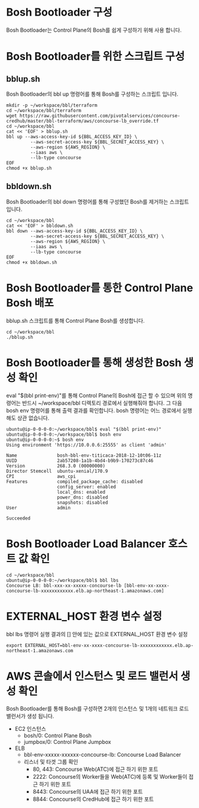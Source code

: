 # Bosh Bootloader 구성
Bosh Bootloader는 Control Plane의 Bosh를 쉽게 구성하기 위해 사용 합니다.
# Bosh Bootloader를 위한 스크립트 구성
## bblup.sh
Bosh Bootloader의 bbl up 명령어를 통해 Bosh를 구성하는 스크립트 입니다.
```
mkdir -p ~/workspace/bbl/terraform
cd ~/workspace/bbl/terraform
wget https://raw.githubusercontent.com/pivotalservices/concourse-credhub/master/bbl-terraform/aws/concourse-lb_override.tf
cd ~/workspace/bbl
cat << 'EOF' > bblup.sh 
bbl up --aws-access-key-id ${BBL_ACCESS_KEY_ID} \
         --aws-secret-access-key ${BBL_SECRET_ACCESS_KEY} \
         --aws-region ${AWS_REGION} \
         --iaas aws \
         --lb-type concourse
EOF
chmod +x bblup.sh
```
## bbldown.sh
Bosh Bootloader의 bbl down 명령어를 통해 구성했던 Bosh를 제거하는 스크립트 입니다.
```
cd ~/workspace/bbl
cat << 'EOF' > bbldown.sh 
bbl down --aws-access-key-id ${BBL_ACCESS_KEY_ID} \
         --aws-secret-access-key ${BBL_SECRET_ACCESS_KEY} \
         --aws-region ${AWS_REGION} \
         --iaas aws \
         --lb-type concourse
EOF
chmod +x bbldown.sh
```
# Bosh Bootloader를 통한 Control Plane Bosh 배포 
bblup.sh 스크립트를 통해 Control Plane Bosh를 생성합니다.
```
cd ~/workspace/bbl
./bblup.sh
```
# Bosh Bootloader를 통해 생성한 Bosh 생성 확인
eval "$(bbl print-env)"를 통해 Control Plane의 Bosh에 접근 할 수 있으며
위의 명령어는 반드시 ~/workspace/bbl 디렉토리 경로에서 실행해줘야 합니다.
그 다음 bosh env 명령어를 통해 출력 결과를 확인합니다.
bosh 명령어는 어느 경로에서 실행해도 상관 없습니다.
```
ubuntu@ip-0-0-0-0:~/workspace/bbl$ eval "$(bbl print-env)"
ubuntu@ip-0-0-0-0:~/workspace/bbl$ bosh env
ubuntu@ip-0-0-0-0:~$ bosh env
Using environment 'https://10.0.0.6:25555' as client 'admin'

Name               bosh-bbl-env-titicaca-2018-12-10t06-11z
UUID               2ab57208-1a1b-4bd4-b9b9-170273c87c46
Version            268.3.0 (00000000)
Director Stemcell  ubuntu-xenial/170.9
CPI                aws_cpi
Features           compiled_package_cache: disabled
                   config_server: enabled
                   local_dns: enabled
                   power_dns: disabled
                   snapshots: disabled
User               admin

Succeeded
```
# Bosh Bootloader Load Balancer 호스트 값 확인
```
cd ~/workspace/bbl
ubuntu@ip-0-0-0-0:~/workspace/bbl$ bbl lbs
Concourse LB: bbl-xxx-xx-xxxxx-concourse-lb [bbl-env-xx-xxxx-concourse-lb-xxxxxxxxxxxx.elb.ap-northeast-1.amazonaws.com]
```
# EXTERNAL_HOST 환경 변수 설정
bbl lbs 명령어 실행 결과의 [] 안에 있는 값으로 EXTERNAL_HOST 환경 변수 설정
```
export EXTERNAL_HOST=bbl-env-xx-xxxx-concourse-lb-xxxxxxxxxxxx.elb.ap-northeast-1.amazonaws.com
```
# AWS 콘솔에서 인스턴스 및 로드 밸런서 생성 확인
Bosh Bootloader를 통해 Bosh를 구성하면 2개의 인스턴스 및 1개의 네트워크 로드 밸런서가 생성 됩니다.
* EC2 인스턴스
  * bosh/0: Control Plane Bosh
  * jumpbox/0: Control Plane Jumpbox
* ELB 
  * bbl-env-xxxxx-xxxxxx-concourse-lb: Concourse Load Balancer
  * 리스너 및 타겟 그룹 확인
    * 80, 443: Concourse Web(ATC)에 접근 하기 위한 포트
    * 2222: Concourse의 Worker들을 Web(ATC)에 등록 및 Worker들이 접근 하기 위한 포트
    * 8443: Concourse의 UAA에 접근 하기 위한 포트
    * 8844: Concourse의 CredHub에 접근 하기 위한 포트
         
